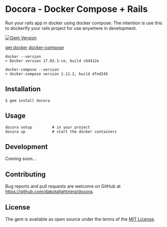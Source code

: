 # Docora - Docker Compose + Rails
Run your rails app in docker using docker compose.
The intention is use this to dockerify your rails project for use anywhere in development.

[![Gem Version](https://badge.fury.io/rb/docora.svg)](https://badge.fury.io/rb/docora)

[get docker](https://docs.docker.com/engine/getstarted/step_one/#step-1-get-docker)
[docker-compose](https://docs.docker.com/compose/install/)

    docker --version
    > Docker version 17.03.1-ce, build c6d412e

    docker-compose --version
    > docker-compose version 1.11.2, build dfed245

## Installation

    $ gem install docora

## Usage

    docora setup         # in your project
    docora up            # start the docker containers

## Development

Coming soon...

## Contributing

Bug reports and pull requests are welcome on GitHub at https://github.com/dakotalightning/docora.

## License

The gem is available as open source under the terms of the [MIT License](http://opensource.org/licenses/MIT).
